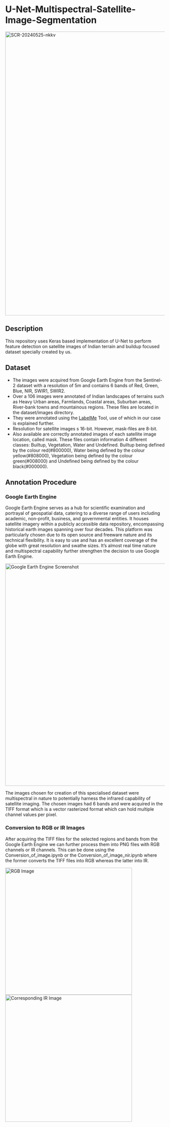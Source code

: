 # U-Net-Multispectral-Satellite-Image-Segmentation
<img width="894" alt="SCR-20240525-nkkv" src="https://github.com/sahilsb8/U-Net-Multispectral-Satellite-Image-Segmentation/assets/56041069/a4397099-a0eb-4797-a8fb-479d1a730a39">

## Description
This repository uses Keras based implementation of U-Net to perform feature detection on satellite images of Indian terrain and buildup focused dataset specially created by us.

## Dataset
- The images were acquired from Google Earth Engine from the Sentinel-2 dataset with a resolution of 5m and contains 6 bands of Red, Green, Blue, NIR, SWIR1, SWIR2.
- Over a 106 images were annotated of Indian landscapes of terrains such as Heavy Urban areas, Farmlands, Coastal areas, Suburban areas, River-bank towns and mountainous regions. These files are located in the dataset/images directory.
- They were annotated using the [LabelMe](https://github.com/labelmeai/labelme) Tool, use of which in our case is explained further.
- Resolution for satellite images s 16-bit. However, mask-files are 8-bit.
- Also available are correctly annotated images of each satellite image location, called mask. These files contain information 4 different classes: Builtup, Vegetation, Water and Undefined. Builtup being defined by the colour red(#800000), Water being defined by the colour yellow(#808000), Vegetation being defined by the colour green(#008000) and Undefined being defined by the colour black(#000000).

## Annotation Procedure
### Google Earth Engine
Google Earth Engine serves as a hub for scientific examination and portrayal of geospatial data, catering to a diverse range of users including academic, non-profit, business, and governmental entities. It houses satellite imagery within a publicly accessible data repository, encompassing historical earth images spanning over four decades. This platform was particularly chosen due to its open source and freeware nature and its technical flexibility. It is easy to use and has an excellent coverage of the globe with great resolution and swathe sizes. It’s almost real time nature and multispectral capability further strengthen the decision to use Google Earth Engine.

<img width="700" alt="Google Earth Engine Screenshot" src="https://github.com/sahilsb8/U-Net-Multispectral-Satellite-Image-Segmentation/assets/56041069/ac1b3601-a894-46bf-8a11-0b60bc67cbdf" align="center">

The images chosen for creation of this specialised dataset were multispectral in nature to potentially harness the infrared capability of satellite imaging. The chosen images had 6 bands and were acquired in the TIFF format which is a vector rasterized format which can hold multiple channel values per pixel.

### Conversion to RGB or IR Images
After acquiring the TIFF files for the selected regions and bands from the Google Earth Engine we can further process them into PNG files with RGB channels or IR channels. This can be done using the Conversion_of_image.ipynb or the Conversion_of_image_nir.ipynb where the former converts the TIFF files into RGB whereas the latter into IR. 

<img width="400" align="center" alt="RGB Image" src="https://github.com/sahilsb8/U-Net-Multispectral-Satellite-Image-Segmentation/assets/56041069/398ae0dd-0ca1-4674-a241-0c9586e87c23"><img width="400" align="center" alt="Corresponding IR Image" src="https://github.com/sahilsb8/U-Net-Multispectral-Satellite-Image-Segmentation/assets/56041069/4fdb8728-854e-49c1-98bc-58b67891e448">

